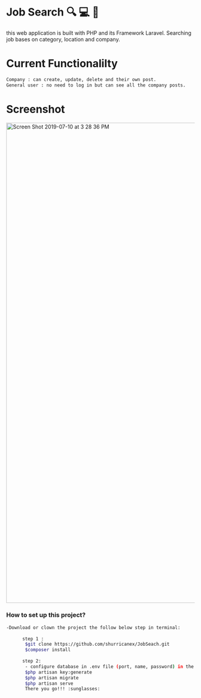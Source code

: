 # Job Search :mag: :computer: :briefcase:
 this web application is built with PHP and its Framework Laravel.
 Searching job bases on category, location and company.
 
# Current Functionalilty 
```bash
Company : can create, update, delete and their own post.
General user : no need to log in but can see all the company posts.
```
# Screenshot
<img width="1280" alt="Screen Shot 2019-07-10 at 3 28 36 PM" src="https://user-images.githubusercontent.com/38878299/60954083-97a98780-a328-11e9-91d3-fafef738de43.png">

### How to set up this project?

```bash
-Download or clown the project the follow below step in terminal: 
 
      step 1 :
       $git clone https://github.com/shurricanex/JobSeach.git
       $composer install
       
      step 2:
       - configure database in .env file (port, name, password) in the project
       $php artisan key:generate
       $php artisan migrate
       $php artisan serve 
       There you go!!! :sunglasses:
       
```

